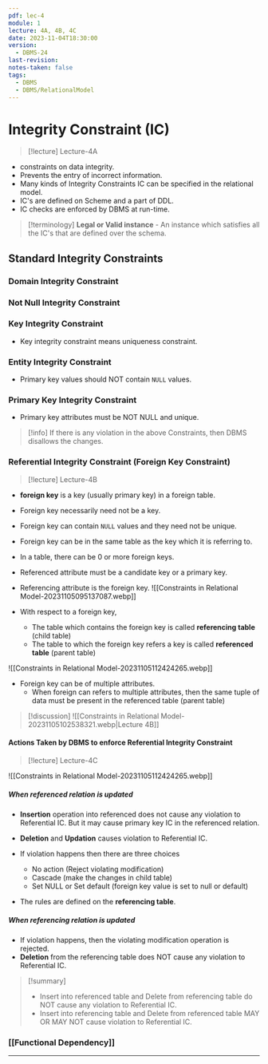 ```yaml
---
pdf: lec-4
module: 1
lecture: 4A, 4B, 4C
date: 2023-11-04T18:30:00
version:
  - DBMS-24
last-revision: 
notes-taken: false
tags:
  - DBMS
  - DBMS/RelationalModel
---
```


# Integrity Constraint (IC)
> [!lecture] Lecture-4A
- constraints on data integrity.
- Prevents the entry of incorrect information.
- Many kinds of Integrity Constraints IC can be specified in the relational model.
- IC's are defined on Scheme and a part of DDL.
- IC checks are enforced by DBMS at run-time.

> [!terminology] 
> **Legal or Valid instance** - An instance which satisfies all the IC's that are defined over the schema.

## Standard Integrity Constraints

### Domain Integrity Constraint


### Not Null Integrity Constraint


### Key Integrity Constraint
- Key integrity constraint means uniqueness constraint.

### Entity Integrity Constraint
- Primary key values should NOT contain `NULL` values.

### Primary Key Integrity Constraint
- Primary key attributes must be NOT NULL and unique.


> [!info] 
> If there is any violation in the above Constraints, then DBMS disallows the changes. 

### Referential Integrity Constraint (Foreign Key Constraint)
> [!lecture] Lecture-4B

- **foreign key** is a key (usually primary key) in a foreign table.
- Foreign key necessarily need not be a key.
- Foreign key can contain `NULL` values and they need not be unique.
- Foreign key can be in the same table as the key which it is referring to.
- In a table, there can be 0 or more foreign keys.

- Referenced attribute must be a candidate key or a primary key.
- Referencing attribute is the foreign key.
![[Constraints in Relational Model-20231105095137087.webp]]

- With respect to a foreign key, 
	- The table which contains the foreign key is called **referencing table** (child table)
	- The table to which the foreign key refers a key is called **referenced table** (parent table)

![[Constraints in Relational Model-20231105112424265.webp]]

- Foreign key can be of multiple attributes.
	- When foreign can refers to multiple attributes, then the same tuple of data must be present in the referenced table (parent table)


> [!discussion] 
> ![[Constraints in Relational Model-20231105102538321.webp|Lecture 4B]]


#### Actions Taken by DBMS to enforce Referential Integrity Constraint
> [!lecture] Lecture-4C

![[Constraints in Relational Model-20231105112424265.webp]]

##### When referenced relation is updated
- **Insertion** operation into referenced does not cause any violation to Referential IC. But it may cause primary key IC in the referenced relation.
- **Deletion** and **Updation** causes violation to Referential IC.
- If violation happens then there are three choices
	- No action (Reject violating modification)
	- Cascade (make the changes in child table)
	- Set NULL or Set default (foreign key value is set to null or default)

- The rules are defined on the **referencing table**.

##### When referencing relation is updated
- If violation happens, then the violating modification operation is rejected.
- **Deletion** from the referencing table does NOT cause any violation to Referential IC.


> [!summary] 
> - Insert into referenced table and Delete from referencing table do NOT cause any violation to Referential IC.
> - Insert into referencing table and Delete from referenced table MAY OR MAY NOT cause violation to Referential IC.


### [[Functional Dependency]]

---
